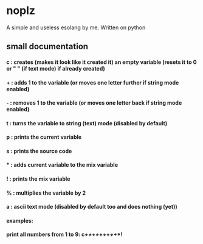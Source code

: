 # noplz
A simple and useless esolang by me. Written on python


## small documentation

#### c : creates (makes it look like it created it) an empty variable (resets it to 0 or " " (if text mode) if already created)
#### + : adds 1 to the variable (or moves one letter further if string mode enabled)
#### - : removes 1 to the variable (or moves one letter back if string mode enabled)
#### t : turns the variable to string (text) mode (disabled by default)
#### p : prints the current variable
#### s : prints the source code
#### * : adds current variable to the mix variable
#### ! : prints the mix variable
#### % : multiplies the variable by 2
#### a : ascii text mode (disabled by default too and does nothing (yet))

#### examples:
#### print all numbers from 1 to 9: c+*+*+*+*+*+*+*+*+*!
